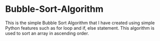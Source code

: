 # Bubble-Sort-Algorithm
This is the simple Bubble Sort Algorithm that I have created using simple Python features such as for loop and if, else statement.
This algorithm is used to sort an array in ascending order.

